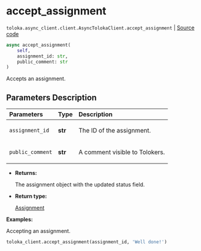 # accept_assignment
`toloka.async_client.client.AsyncTolokaClient.accept_assignment` | [Source code](https://github.com/Toloka/toloka-kit/blob/v1.2.0/src/async_client/client.py#L0)

```python
async accept_assignment(
    self,
    assignment_id: str,
    public_comment: str
)
```

Accepts an assignment.

## Parameters Description

| Parameters | Type | Description |
| :----------| :----| :-----------|
`assignment_id`|**str**|<p>The ID of the assignment.</p>
`public_comment`|**str**|<p>A comment visible to Tolokers.</p>

* **Returns:**

  The assignment object with the updated status field.

* **Return type:**

  [Assignment](toloka.client.assignment.Assignment.md)

**Examples:**

Accepting an assignment.

```python
toloka_client.accept_assignment(assignment_id, 'Well done!')
```
